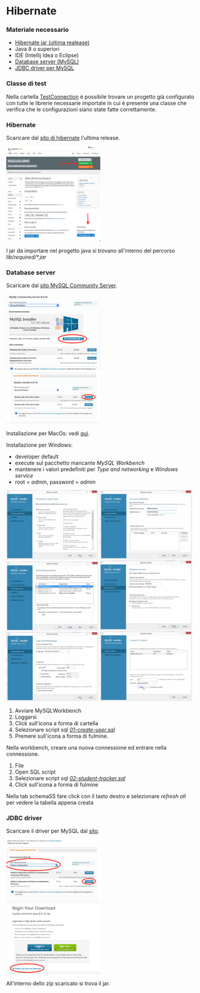 # Hibernate

### Materiale necessario
- [Hibernate jar (ultima realease)](#hibernate)
- Java 8 o superiori
- IDE (Intellij Idea o Eclipse)
- [Database server (MySQL)](#database-server)
- [JDBC driver per MySQL](#jdbc-driver)

### Classe di test
Nella cartella [TestConnection](https://github.com/parez93/GdS-Reply/tree/master/Hibernate/config/TestConnection) è possibile trovare un progetto già configurato con tutte le librerie necessarie importate in cui è presente una classe che verifica che le configurazioni siano state fatte correttamente.

### Hibernate

Scaricare dal [sito di hibernate](https://hibernate.org/orm) l'ultima release.

<img src="config/img_readme/lib_img/lib1.png" width="50%" height="50%" />
<img src="config/img_readme/lib_img/lib2.png" width="50%" height="50%" />


I jar da importare nel progetto java si trovano all'interno del percorso *lib/required/\*.jar*

### Database server

Scaricare dal [sito MySQL Community Server](https://dev.mysql.com/downloads/mysql).

<img src="config/img_readme/server_mysql_img/download1.png" width="50%" height="50%" />

<img src="config/img_readme/server_mysql_img/download2.png" width="50%" height="50%" />

Installazione per MacOs: vedi [qui](http://dev.mysql.com/doc/refman/5.7/en/osx-installation.html).

Installazione per Windows: 
- developer default
- execute sul pacchetto mancante *MySQL Workbench*
- mantenere i valori predefiniti per *Type and networking* e *Windows service*
- root = *admin*, password = *admin*

<div class="row">
  <div class="column">
    <img src="config/img_readme/server_mysql_img/install1.png" width="49%"/>
    <img src="config/img_readme/server_mysql_img/install4.png" width="49%"/>
  </div>
  <div class="column">
    <img src="config/img_readme/server_mysql_img/install2.png" width="49%"/>
    <img src="config/img_readme/server_mysql_img/install5.png" width="49%"/>
  </div>
  <div class="column">
    <img src="config/img_readme/server_mysql_img/install3.png" width="49%"/>
    <img src="config/img_readme/server_mysql_img/install6.png" width="49%"/>
  </div>
</div>

1. Avviare MySQLWorkbench
2. Loggarsi
3. Click sull'icona a forma di cartella
4. Selezionare script sql [*01-create-user.sql*](https://github.com/parez93/GdS-Reply/tree/master/Hibernate/config/scripts/01-create-user.sql)
5. Premere sull'icona a forma di fulmine.

Nella workbench, creare una nuova connessione ed entrare nella connessione.

1. File
2. Open SQL script
3. Selezionare script sql [*02-student-tracker.sql*](https://github.com/parez93/GdS-Reply/tree/master/Hibernate/config/scripts/02-student-tracker.sql)
4. Click sull'icona a forma di fulmine

Nella tab schemaSS fare click con il tasto destro e selezionare *refresh all* per vedere la tabella appena creata

### JDBC driver

Scaricare il driver per MySQL dal [sito](https://dev.mysql.com/downloads/connector/j).


<img src="config/img_readme/connector_img/connector1.png" width="50%"/>
<img src="config/img_readme/connector_img/connector2.png" width="50%"/>

All'interno dello zip scaricato si trova il jar.
